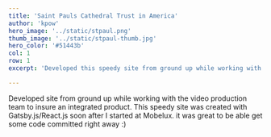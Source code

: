```yaml
---
title: 'Saint Pauls Cathedral Trust in America'
author: 'kpow'
hero_image: '../static/stpaul.png'
thumb_image: '../static/stpaul-thumb.jpg'
hero_color: '#51443b'
col: 1
row: 1
excerpt: 'Developed this speedy site from ground up while working with video production team.'

---
```


Developed site from ground up while working with the video production team to insure an integrated product. This speedy site was created with Gatsby.js/React.js soon after I started at Mobelux. it was great to be able get some code committed right away :)
